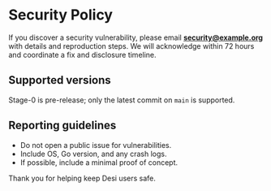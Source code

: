 # Security Policy

If you discover a security vulnerability, please email **security@example.org** with details and reproduction steps.
We will acknowledge within 72 hours and coordinate a fix and disclosure timeline.

## Supported versions
Stage-0 is pre-release; only the latest commit on `main` is supported.

## Reporting guidelines
- Do not open a public issue for vulnerabilities.
- Include OS, Go version, and any crash logs.
- If possible, include a minimal proof of concept.

Thank you for helping keep Desi users safe.
